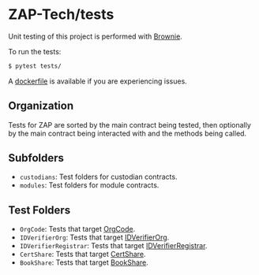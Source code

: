 # ZAP-Tech/tests

Unit testing of this project is performed with [Brownie](https://github.com/iamdefinitelyahuman/brownie).

To run the tests:

```bash
$ pytest tests/
```

A [dockerfile](Dockerfile) is available if you are experiencing issues.

## Organization

Tests for ZAP are sorted by the main contract being tested, then optionally by the main contract being interacted with and the methods being called.

## Subfolders

* `custodians`: Test folders for custodian contracts.
* `modules`: Test folders for module contracts.

## Test Folders

* `OrgCode`: Tests that target [OrgCode](../contracts/OrgCode.sol).
* `IDVerifierOrg`: Tests that target [IDVerifierOrg](../contracts/IDVerifierOrg.sol).
* `IDVerifierRegistrar`: Tests that target [IDVerifierRegistrar](../contracts/IDVerifierRegistrar.sol).
* `CertShare`: Tests that target [CertShare](../contracts/CertShare.sol).
* `BookShare`: Tests that target [BookShare](../contracts/BookShare.sol).
